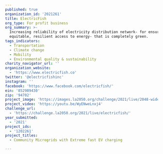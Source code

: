 ```yaml
---
published: true
organization_id: '2021261'
title: ElectricFish
org_type: For profit business
org_summary: >-
  Increasing reliability of electricity distribution network- for ensuring an
  equitable, resilient access to energy- that is completely green.
tags_indicators:
  - Transportation
  - Climate change
  - Mobility
  - Environmental quality & sustainability
charity_navigator_url: ''
organization_website:
  - 'https://www.electricfish.co'
twitter: '@electricfishinc'
instagram: ''
facebook: 'https://www.facebook.com/electricfish/'
ein: '852989430'
zip: '94702'
project_image: 'https://images.la2050.org/challenge/2021/live/2048-wide/electricfish.jpg'
project_video: 'https://youtu.be/WyENweLnxj4'
challenge_url:
  - 'https://challenge.la2050.org/2021/live/electricfish/'
year_submitted:
  - '2021'
project_ids:
  - '1202261'
project_titles:
  - Community Microgrids with Extreme fast EV charging

---
```

